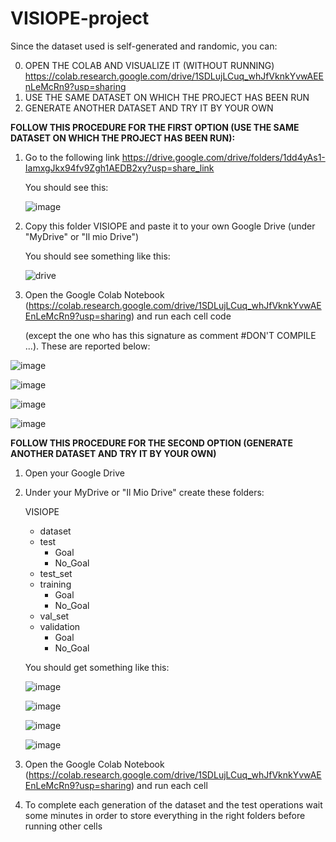 # VISIOPE-project

Since the dataset used is self-generated and randomic, you can:

0) OPEN THE COLAB AND VISUALIZE IT (WITHOUT RUNNING) https://colab.research.google.com/drive/1SDLujLCuq_whJfVknkYvwAEEnLeMcRn9?usp=sharing
1) USE THE SAME DATASET ON WHICH THE PROJECT HAS BEEN RUN
2) GENERATE ANOTHER DATASET AND TRY IT BY YOUR OWN

**FOLLOW THIS PROCEDURE FOR THE FIRST OPTION (USE THE SAME DATASET ON WHICH THE PROJECT HAS BEEN RUN):**

1) Go to the following link https://drive.google.com/drive/folders/1dd4yAs1-IamxgJkx94fv9Zgh1AEDB2xy?usp=share_link 
   
   You should see this:
   
   ![image](https://github.com/alessiapontiggia/VISIOPE-project/assets/102748217/53a872a4-b588-4e51-80fe-ec9d203e88d0)
  

2) Copy this folder VISIOPE and paste it to your own Google Drive (under "MyDrive" or "Il mio Drive")

   You should see something like this:
  
   ![drive](https://github.com/alessiapontiggia/VISIOPE-project/assets/102748217/dc01063c-cbeb-43cf-9c12-bf3cc317f669)
  
 
3) Open the Google Colab Notebook (https://colab.research.google.com/drive/1SDLujLCuq_whJfVknkYvwAEEnLeMcRn9?usp=sharing) and run each cell code 
   
   (except the one who has this signature as comment #DON'T COMPILE ...). These are reported below:
  
  ![image](https://github.com/alessiapontiggia/VISIOPE-project/assets/102748217/9c60580d-5027-4339-901b-4f99ce614afa)

  ![image](https://github.com/alessiapontiggia/VISIOPE-project/assets/102748217/065c9ce9-3c59-4802-8ccb-b9576ee0d3fd)
  
  ![image](https://github.com/alessiapontiggia/VISIOPE-project/assets/102748217/de425198-c3b1-4112-82dc-0ddc276875f8)
  
  ![image](https://github.com/alessiapontiggia/VISIOPE-project/assets/102748217/32568cb4-c418-417a-af72-e5f74d6e57f5)

   
      
  
**FOLLOW THIS PROCEDURE FOR THE SECOND OPTION (GENERATE ANOTHER DATASET AND TRY IT BY YOUR OWN)**

1) Open your Google Drive
2) Under your MyDrive or "Il Mio Drive" create these folders:
    
    VISIOPE
      - dataset
      - test 
        - Goal
        - No_Goal
      - test_set
      - training
        - Goal
        - No_Goal
      - val_set
      - validation
        - Goal
        - No_Goal
   
   You should get something like this:
   
   ![image](https://github.com/alessiapontiggia/VISIOPE-project/assets/102748217/53a872a4-b588-4e51-80fe-ec9d203e88d0)
   
   ![image](https://github.com/alessiapontiggia/VISIOPE-project/assets/102748217/d831f1d5-4c72-4f8a-814d-f6e1790fe166)

   ![image](https://github.com/alessiapontiggia/VISIOPE-project/assets/102748217/384bfd8e-ff48-46ef-b635-dc2669f598b2)

   ![image](https://github.com/alessiapontiggia/VISIOPE-project/assets/102748217/df8585b9-779a-41ea-a9f2-77724aaaad4c)

3) Open the Google Colab Notebook (https://colab.research.google.com/drive/1SDLujLCuq_whJfVknkYvwAEEnLeMcRn9?usp=sharing) and run each cell
4) To complete each generation of the dataset and the test operations wait some minutes in order to store everything in the right folders before running other cells



